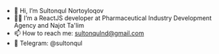 - 👋 Hi, I’m Sultonqul Nortoyloqov
- 👨‍💻 I’m a ReactJS developer at Pharmaceutical Industry Development Agency and Najot Ta'lim
- 📫 How to reach me: sultonqulnd@gmail.com
- 📩 Telegram: @sultonqul
